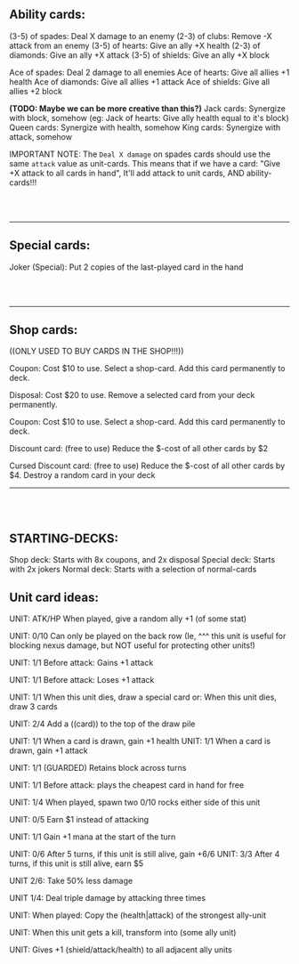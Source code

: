 

## Ability cards:

(3-5) of spades: Deal X damage to an enemy
(2-3) of clubs: Remove -X attack from an enemy
(3-5) of hearts: Give an ally +X health
(2-3) of diamonds: Give an ally +X attack
(3-5) of shields: Give an ally +X block

Ace of spades: Deal 2 damage to all enemies
Ace of hearts: Give all allies +1 health
Ace of diamonds: Give all allies +1 attack
Ace of shields: Give all allies +2 block

**(TODO: Maybe we can be more creative than this?)**
Jack cards: Synergize with block, somehow
    (eg: Jack of hearts: Give ally health equal to it's block)
Queen cards: Synergize with health, somehow
King cards: Synergize with attack, somehow


IMPORTANT NOTE:
The `Deal X damage` on spades cards should use the same `attack` value as unit-cards.
This means that if we have a card: "Give +X attack to all cards in hand",
It'll add attack to unit cards, AND ability-cards!!!

<br/>
<br/>

----

## Special cards:
Joker (Special):
Put 2 copies of the last-played card in the hand

<br/>
<br/>

----

## Shop cards:
((ONLY USED TO BUY CARDS IN THE SHOP!!!))

Coupon:
Cost $10 to use. Select a shop-card. Add this card permanently to deck.

Disposal:
Cost $20 to use. Remove a selected card from your deck permanently.

Coupon:
Cost $10 to use. Select a shop-card. Add this card permanently to deck.

Discount card: (free to use)
Reduce the $-cost of all other cards by $2

Cursed Discount card: (free to use)
Reduce the $-cost of all other cards by $4. Destroy a random card in your deck

----

<br/>
<br/>



## STARTING-DECKS:
Shop deck: Starts with 8x coupons, and 2x disposal
Special deck: Starts with 2x jokers 
Normal deck: Starts with a selection of normal-cards




## Unit card ideas:

UNIT: ATK/HP
When played, give a random ally +1 (of some stat)

UNIT: 0/10
Can only be played on the back row
(Ie, ^^^ this unit is useful for blocking nexus damage, but NOT useful for protecting other units!)

UNIT: 1/1
Before attack: Gains +1 attack

UNIT: 1/1
Before attack: Loses +1 attack

UNIT: 1/1
When this unit dies, draw a special card
or:
When this unit dies, draw 3 cards

UNIT: 2/4
Add a ((card)) to the top of the draw pile

UNIT: 1/1
When a card is drawn, gain +1 health
UNIT: 1/1
When a card is drawn, gain +1 attack

UNIT: 1/1
(GUARDED) Retains block across turns

UNIT: 1/1
Before attack: plays the cheapest card in hand for free

UNIT: 1/4
When played, spawn two 0/10 rocks either side of this unit

UNIT: 0/5
Earn $1 instead of attacking

UNIT: 1/1
Gain +1 mana at the start of the turn

UNIT: 0/6
After 5 turns, if this unit is still alive, gain +6/6
UNIT: 3/3
After 4 turns, if this unit is still alive, earn $5

UNIT 2/6:
Take 50% less damage

UNIT 1/4:
Deal triple damage by attacking three times

UNIT:
When played: Copy the (health|attack) of the strongest ally-unit

UNIT:
When this unit gets a kill, transform into (some ally unit)

UNIT:
Gives +1 (shield/attack/health) to all adjacent ally units



